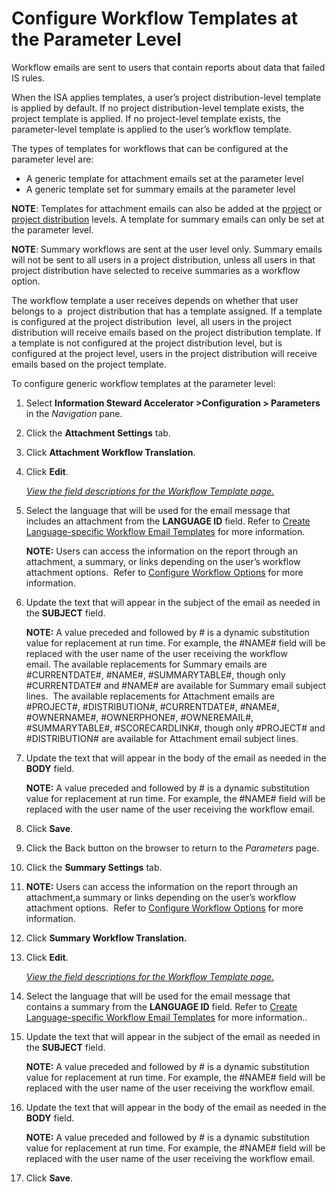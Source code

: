# Configure Workflow Templates at the Parameter Level

Workflow emails are sent to users that contain reports about data that
failed IS rules. 

When the ISA applies templates, a user’s project distribution-level
template is applied by default. If no project distribution-level
template exists, the project template is applied. If no project-level
template exists, the parameter-level template is applied to the user’s
workflow template.

The types of templates for workflows that can be configured at the
parameter level are:

  - A generic template for attachment emails set at the parameter level
  - A generic template set for summary emails at the parameter level

**NOTE**: Templates for attachment emails can also be added at the
[project](Configure_Workflow_Templates_at_the_Project__Level) or
[project
distribution](Configure_Workflow_Templates_at_the_Project_Distribution_Level)
levels. A template for summary emails can only be set at the parameter
level.

**NOTE**: Summary workflows are sent at the user level only. Summary
emails will not be sent to all users in a project distribution, unless
all users in that project distribution have selected to receive
summaries as a workflow option.

The workflow template a user receives depends on whether that user
belongs to a  project distribution that has a template assigned. If a
template is configured at the project distribution  level, all users in
the project distribution will receive emails based on the project
distribution template. If a template is not configured at the project
distribution level, but is configured at the project level, users in the
project distribution will receive emails based on the project template.

To configure generic workflow templates at the parameter level:

1.  Select <span style="font-weight: bold;">Information Steward
    Accelerator \></span>**Configuration \> Parameters** in the
    *Navigation* pane.

2.  Click the **Attachment Settings** tab.

3.  Click **Attachment Workflow Translation**.

4.  Click **Edit**.
    
    *[View the field descriptions for the Workflow Template
    page.](../Page_Desc/Workflow_Template)*

5.  Select the language that will be used for the email message that
    includes an attachment from the **LANGUAGE ID** field. Refer to
    [Create Language-specific Workflow Email
    Templates](Create_Language%20specific_Workflow_Email_Templates)
    for more information.
    
    **NOTE:** Users can access the information on the report through an
    attachment, a summary, or links depending on the user’s workflow
    attachment options.  Refer to [Configure Workflow
    Options](Configure_Workflow_OptionsISA) for more information.

6.  Update the text that will appear in the subject of the email as
    needed in the **SUBJECT** field.
    
    **NOTE:** A value preceded and followed by \# is a dynamic
    substitution value for replacement at run time. For example, the
    \#NAME\# field will be replaced with the user name of the user
    receiving the workflow email. The available replacements for Summary
    emails are \#CURRENTDATE\#, \#NAME\#, \#SUMMARYTABLE\#, though only
    \#CURRENTDATE\# and \#NAME\# are available for Summary email subject
    lines.  The available replacements for Attachment emails are
    \#PROJECT\#, \#DISTRIBUTION\#, \#CURRENTDATE\#, \#NAME\#,
    \#OWNERNAME\#, \#OWNERPHONE\#, \#OWNEREMAIL\#, \#SUMMARYTABLE\#,
    \#SCORECARDLINK\#, though only \#PROJECT\# and \#DISTRIBUTION\# are
    available for Attachment email subject lines.

7.  Update the text that will appear in the body of the email as needed
    in the **BODY** field.
    
    **NOTE:** A value preceded and followed by \# is a dynamic
    substitution value for replacement at run time. For example, the
    \#NAME\# field will be replaced with the user name of the user
    receiving the workflow email.

8.  Click **Save**.

9.  Click the Back button on the browser to return to the *Parameters*
    page.

10. Click the **Summary Settings** tab.

11. **NOTE:** Users can access the information on the report through an
    attachment,a summary or links depending on the user’s workflow
    attachment options.  Refer to [Configure Workflow
    Options](Configure_Workflow_OptionsISA) for more information.

12. Click **Summary Workflow Translation.**

13. Click **Edit**.
    
    *[View the field descriptions for the Workflow Template
    page.](../Page_Desc/Workflow_Template)*

14. Select the language that will be used for the email message that
    contains a summary from the **LANGUAGE ID** field. Refer to [Create
    Language-specific Workflow Email
    Templates](Create_Language%20specific_Workflow_Email_Templates)
    for more information..

15. Update the text that will appear in the subject of the email as
    needed in the **SUBJECT** field.
    
    **NOTE:** A value preceded and followed by \# is a dynamic
    substitution value for replacement at run time. For example, the
    \#NAME\# field will be replaced with the user name of the user
    receiving the workflow email.

16. Update the text that will appear in the body of the email as needed
    in the **BODY** field.
    
    **NOTE:** A value preceded and followed by \# is a dynamic
    substitution value for replacement at run time. For example, the
    \#NAME\# field will be replaced with the user name of the user
    receiving the workflow email.

17. Click **Save**.
